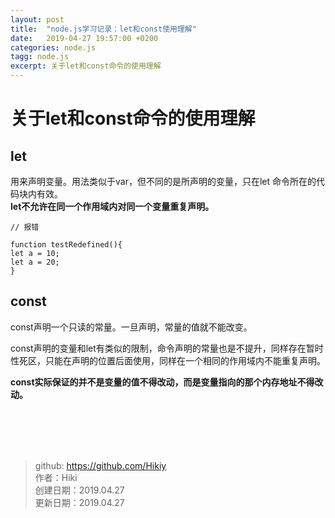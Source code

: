 ```yaml
---
layout: post
title:  "node.js学习记录：let和const使用理解"
date:   2019-04-27 19:57:00 +0200
categories: node.js
tagg: node.js
excerpt: 关于let和const命令的使用理解
---
```


# 关于let和const命令的使用理解

## let
用来声明变量。用法类似于var，但不同的是所声明的变量，只在let 命令所在的代码块内有效。  
**let不允许在同一个作用域内对同一个变量重复声明。**
```
// 报错

function testRedefined(){
let a = 10;
let a = 20;
}
```
## const
const声明一个只读的常量。一旦声明，常量的值就不能改变。  

const声明的变量和let有类似的限制，命令声明的常量也是不提升，同样存在暂时性死区，只能在声明的位置后面使用，同样在一个相同的作用域内不能重复声明。  

**const实际保证的并不是变量的值不得改动，而是变量指向的那个内存地址不得改动。**

<br /><br /><br /><br />
> github: https://github.com/Hikiy  
> 作者：Hiki  
> 创建日期：2019.04.27  
> 更新日期：2019.04.27
